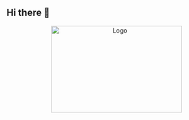 ## Hi there 👋

<!--
**LimeBlogs/LimeBlogs** is a ✨ _special_ ✨ repository because its `README.md` (this file) appears on your GitHub profile.

Here are some ideas to get you started:

- 🔭 I’m currently working on ...
- 🌱 I’m currently learning ...
- 👯 I’m looking to collaborate on ...
- 🤔 I’m looking for help with ...
- 💬 Ask me about ...
- 📫 How to reach me: ...
- 😄 Pronouns: ...
- ⚡ Fun fact: ...
-->
<div style="text-align: center;">
  <img 
    src="https://cdn.pixelbin.io/v2/limeshare/original/logo.svg" 
    width="300" 
    height="200" 
    alt="Logo"
    style="display: block; margin: 0 auto;">
</div>
